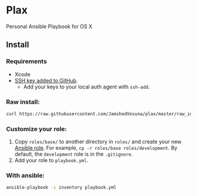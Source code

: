 # Plax
Personal Ansible Playbook for OS X

## Install

### Requirements

* Xcode
* [SSH key added to GitHub](https://docs.github.com/en/authentication/connecting-to-github-with-ssh/generating-a-new-ssh-key-and-adding-it-to-the-ssh-agent#generating-a-new-ssh-key).
  * Add your keys to your local auth agent with `ssh-add`.


### Raw install:
```bash
curl https://raw.githubusercontent.com/JamshedVesuna/plax/master/raw_install.sh > /tmp/raw_install.sh; sh /tmp/raw_install.sh
```

### Customize your role:
1. Copy `roles/base/` to another directory in `roles/` and create your new [Ansible role](https://docs.ansible.com/ansible/latest/playbook_guide/playbooks_reuse_roles.html). For example, `cp -r roles/base roles/development`. By default, the `development` role is in the `.gitignore`.
2. Add your role to `playbook.yml`.

### With ansible:

```bash
ansible-playbook -i inventory playbook.yml
```
